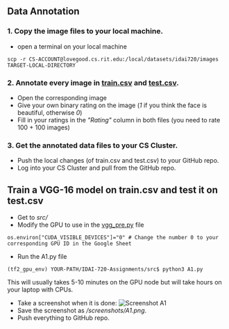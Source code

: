 
## Data Annotation

### 1. Copy the image files to your local machine.
- open a terminal on your local machine
```
scp -r CS-ACCOUNT@lovegood.cs.rit.edu:/local/datasets/idai720/images TARGET-LOCAL-DIRECTORY
```

### 2. Annotate every image in [train.csv](data/train.csv) and [test.csv](data/test.csv).
- Open the corresponding image
- Give your own binary rating on the image (_1_ if you think the face is beautiful, otherwise _0_)
- Fill in your ratings in the _"Rating"_ column in both files (you need to rate 100 + 100 images)

### 3. Get the annotated data files to your CS Cluster.
- Push the local changes (of train.csv and test.csv) to your GitHub repo.
- Log into your CS Cluster and pull from the GitHub repo.

## Train a VGG-16 model on train.csv and test it on test.csv
- Get to _src/_
- Modify the GPU to use in the [vgg_pre.py](src/vgg_pre.py) file
```
os.environ["CUDA_VISIBLE_DEVICES"]="0" # Change the number 0 to your corresponding GPU ID in the Google Sheet
```
- Run the A1.py file
```
(tf2_gpu_env) YOUR-PATH/IDAI-720-Assignments/src$ python3 A1.py
```
This will usually takes 5-10 minutes on the GPU node but will take hours on your laptop with CPUs.
- Take a screenshot when it is done:
![Screenshot A1](https://github.com/hil-se/IDAI-720-Assignments/assets/13929197/504f8e01-1392-4ad7-b7ca-205dab2e0857)
- Save the screenshot as _/screenshots/A1.png_.
- Push everything to GitHub repo.
